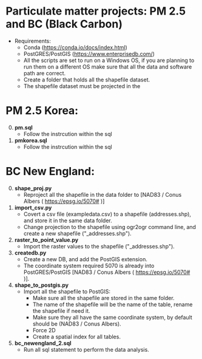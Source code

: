 # Particulate matter projects: PM 2.5 and BC (Black Carbon)
  - Requirements: 
    - Conda (https://conda.io/docs/index.html)
  	- PostGRES/PostGIS (https://www.enterprisedb.com/)
  	- All the scripts are set to run on a Windows OS, if you are planning to run them on a different OS
  	  make sure that all the data and software path are correct.
  	- Create a folder that holds all the shapefile dataset.
  	- The shapefile dataset must be projected in the   

# PM 2.5 Korea:
0. **pm.sql**
	- Follow the instrcution within the sql
1. **pmkorea.sql**
	- Follow the instrcution within the sql

# BC New England:

0. **shape_proj.py**
	- Reproject all the shapefile in the data folder to [NAD83 / Conus Albers ( https://epsg.io/5070# )]
1. **import_csv.py**
	- Covert a csv file (exampledata.csv) to a shapefile (addresses.shp), and store it in the same data folder.
	- Change projection to the shapefile using ogr2ogr command line, and create a new shapefile ("_addresses.shp").
2. **raster_to_point_value.py**
	- Import the raster values to the shapefile ("_addresses.shp").
3. **createdb.py**
	- Create a new DB, and add the PostGIS extension.
	- The coordinate system required 5070 is already into PostGRES/PostGIS [NAD83 / Conus Albers ( https://epsg.io/5070# )].
4. **shape_to_postgis.py**
	- Import all the shapefile to PostGIS:
		- Make sure all the shapefile are stored in the same folder.
		- The name of the shapefile will be the name of the table, rename the shapefile if need it.
		- Make sure they all have the same coordinate system, by default should be (NAD83 / Conus Albers).
		- Force 2D
		- Create a spatial index for all tables.
5. **bc_newengland_2.sql**
	- Run all sql statement to perform the data analysis.	




